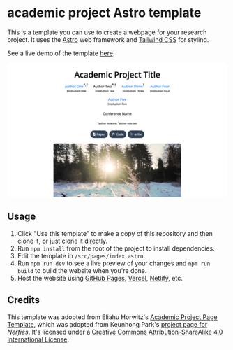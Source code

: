 # academic project Astro template

This is a template you can use to create a webpage for your research project. It uses the [Astro](ttps://docs.astro.build/en/getting-started/) web framework and [Tailwind CSS](https://tailwindcss.com/docs/) for styling.

See a live demo of the template [here](https://academic-project-astro-template.vercel.app/).

![](./screenshot.png)

## Usage

1. Click "Use this template" to make a copy of this repository and then clone it, or just clone it directly.
2. Run `npm install` from the root of the project to install dependencies.
3. Edit the template in `/src/pages/index.astro`.
4. Run `npm run dev` to see a live preview of your changes and `npm run build` to build the website when you're done.
5. Host the website using [GitHub Pages](https://pages.github.com/), [Vercel](https://vercel.com), [Netlify](https://www.netlify.com/), etc.

## Credits

This template was adopted from Eliahu Horwitz's [Academic Project Page Template](https://github.com/eliahuhorwitz/Academic-project-page-template), which was adopted from Keunhong Park's [project page for _Nerfies_](https://nerfies.github.io/). It's licensed under a [Creative Commons Attribution-ShareAlike 4.0 International License](http://creativecommons.org/licenses/by-sa/4.0/).
